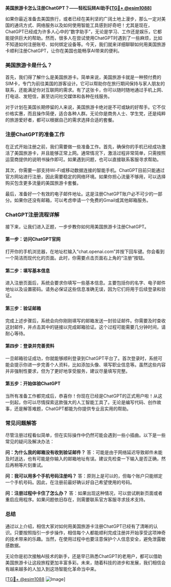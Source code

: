 **美国旅游卡怎么注册ChatGPT？——轻松玩转AI助手[[TG💪+ @esim1088](https://t.me/s/esim1088)]**

如果你最近准备去美国旅行，或者已经在美利坚的广阔土地上漫步，那么一定对美国的通讯方式、网络服务以及如何使用智能工具感到好奇吧！尤其是现在，ChatGPT已经成为许多人心中的“数字助手”，无论是学习、工作还是娱乐，它都能提供巨大的帮助。然而，很多人在尝试使用ChatGPT时遇到了一些麻烦，比如不知道如何注册账号、如何绑定设备等。今天，我们就来详细聊聊如何用美国旅游卡顺利注册ChatGPT，让你在美国也能畅享AI带来的便利。

### 美国旅游卡是什么？

首先，我们得了解什么是美国旅游卡。简单来说，美国旅游卡就是一种预付费的SIM卡，专门为前往美国的游客设计。它可以帮助你在旅行期间保持与家人朋友的联系，还能满足你对互联网的需求。有了这张卡，你可以随时随地通过手机上网、打电话、发短信，甚至访问社交媒体和各种在线服务。

对于计划在美国长期停留的人来说，美国旅游卡绝对是不可或缺的好帮手。它不仅价格实惠，而且操作简便，适合各种人群。无论你是商务人士、学生党，还是纯粹的旅游爱好者，都可以根据自己的需求选择合适的套餐。

### 注册ChatGPT的准备工作

在正式开始注册之前，我们需要做一些准备工作。首先，确保你的手机已经成功激活了美国旅游卡，并且能够正常上网。通常情况下，激活过程非常简单，只需按照运营商提供的说明书操作即可。如果遇到问题，也可以直接联系客服寻求帮助。

其次，你需要一部支持Wi-Fi或移动数据连接的智能手机。ChatGPT目前只能通过官方网站进行注册，因此需要稳定的网络环境。如果你担心流量不够用，可以选择购买包含更多流量的美国旅游卡套餐。

最后，准备好一个有效的电子邮件地址。这是注册ChatGPT账户必不可少的一部分。如果你还没有邮箱，可以考虑申请一个免费的Gmail或其他邮箱服务。

### ChatGPT注册流程详解

接下来，让我们进入正题，一步步教你如何用美国旅游卡注册ChatGPT。

#### 第一步：访问ChatGPT官网

打开你的手机浏览器，在地址栏输入“chat.openai.com”并按下回车键。你会看到一个简洁而现代化的页面。此时，你需要点击页面右上角的“注册”按钮。

#### 第二步：填写基本信息

进入注册页面后，系统会要求你填写一些基本信息。主要包括你的名字、电子邮件地址以及设置密码。请务必保证这些信息准确无误，因为它们将用于后续登录和验证。

#### 第三步：验证邮箱

完成上述步骤后，系统会向你刚刚填写的邮箱发送一封验证邮件。你需要及时查收这封邮件，并点击其中的链接以完成邮箱验证。这个过程可能需要几分钟时间，请耐心等待。

#### 第四步：登录并完善资料

一旦邮箱验证成功，你就能够顺利登录到ChatGPT平台了。首次登录时，系统可能会提示你进一步完善个人资料，比如添加头像、填写职业信息等。虽然这些内容并非强制性要求，但为了更好地享受服务，建议尽量填写完整。

#### 第五步：开始体验ChatGPT

当所有准备工作都完成后，恭喜你！你现在已经是ChatGPT的正式用户啦！从这一刻起，你可以尽情探索这款强大的人工智能工具了。无论是编写代码、创作故事，还是解答难题，ChatGPT都能为你提供专业且实用的帮助。

### 常见问题解答

尽管注册过程看似简单，但在实际操作中仍然可能会遇到一些小插曲。以下是一些常见的疑问及解决办法：

**问：为什么我的邮箱没有收到验证邮件？**
答：可能是由于网络延迟导致邮件未能及时送达，也有可能是你输入的邮箱地址有误。建议先检查一下输入是否正确，然后再稍等片刻重试。

**问：我可以用多个手机号码注册吗？**
答：原则上是可以的，但每个账户只能绑定一个手机号码。因此，在注册前最好确认好自己希望使用的号码。

**问：注册过程中卡住了怎么办？**
答：如果出现这种情况，可以尝试刷新页面或者重启应用程序。如果问题依旧存在，则需要联系官方客服寻求技术支持。

### 总结

通过以上介绍，相信大家对如何用美国旅游卡注册ChatGPT已经有了清晰的认识。只要按照指引一步步操作，相信每个人都能顺利完成注册并开始享受这项神奇的技术带来的乐趣。当然，在使用过程中也要注意保护个人信息安全，避免泄露敏感数据。

无论你是初次接触AI技术的新手，还是早已熟悉ChatGPT的老用户，都可以借助美国旅游卡让这段旅程更加丰富多彩。未来，随着科技的进步和发展，我们相信会有越来越多的人加入到这场智能化革命当中来。

[[TG💪+ @esim1088](https://t.me/s/esim1088) ![Image](https://i.postimg.cc/4NQfJmqS/Snipaste-2025-05-13-00-14-12.png)]